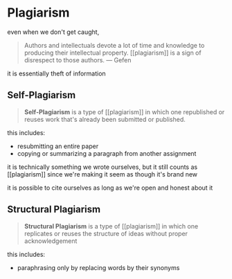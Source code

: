 # Plagiarism

even when we don't get caught,

> Authors and intellectuals devote a lot of time and knowledge to producing their intellectual property. [[plagiarism]] is a sign of disrespect to those authors. &mdash; Gefen

it is essentially theft of information

## Self-Plagiarism

> **Self-Plagiarism** is a type of [[plagiarism]] in which one republished or reuses work that's already been submitted or published.

this includes:

- resubmitting an entire paper
- copying or summarizing a paragraph from another assignment

it is technically something we wrote ourselves, but it still counts as [[plagiarism]] since we're making it seem as though it's brand new

it is possible to cite ourselves as long as we're open and honest about it

## Structural Plagiarism

> **Structural Plagiarism** is a type of [[plagiarism]] in which one replicates or reuses the structure of ideas without proper acknowledgement

this includes:

- paraphrasing only by replacing words by their synonyms
